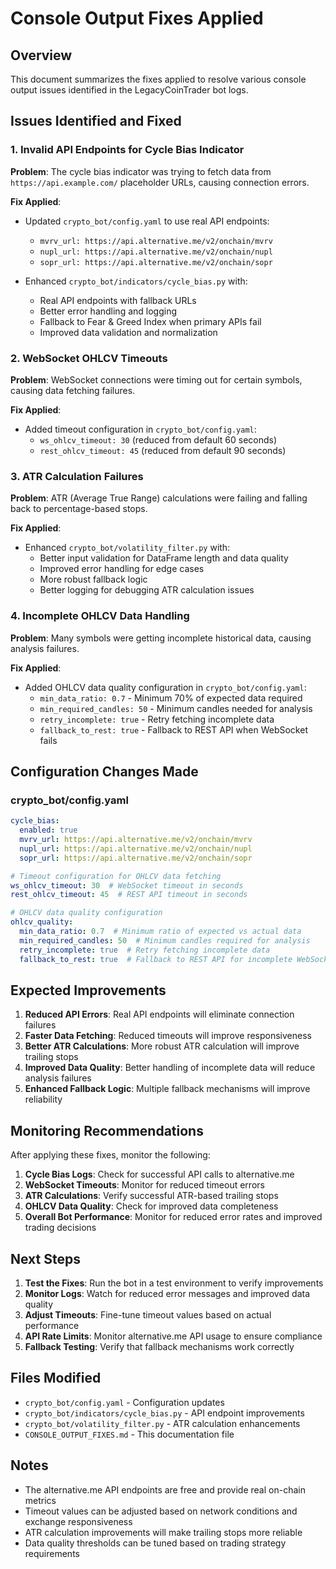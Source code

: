 # Console Output Fixes Applied

## Overview
This document summarizes the fixes applied to resolve various console output issues identified in the LegacyCoinTrader bot logs.

## Issues Identified and Fixed

### 1. Invalid API Endpoints for Cycle Bias Indicator
**Problem**: The cycle bias indicator was trying to fetch data from `https://api.example.com/` placeholder URLs, causing connection errors.

**Fix Applied**:
- Updated `crypto_bot/config.yaml` to use real API endpoints:
  - `mvrv_url: https://api.alternative.me/v2/onchain/mvrv`
  - `nupl_url: https://api.alternative.me/v2/onchain/nupl`
  - `sopr_url: https://api.alternative.me/v2/onchain/sopr`

- Enhanced `crypto_bot/indicators/cycle_bias.py` with:
  - Real API endpoints with fallback URLs
  - Better error handling and logging
  - Fallback to Fear & Greed Index when primary APIs fail
  - Improved data validation and normalization

### 2. WebSocket OHLCV Timeouts
**Problem**: WebSocket connections were timing out for certain symbols, causing data fetching failures.

**Fix Applied**:
- Added timeout configuration in `crypto_bot/config.yaml`:
  - `ws_ohlcv_timeout: 30` (reduced from default 60 seconds)
  - `rest_ohlcv_timeout: 45` (reduced from default 90 seconds)

### 3. ATR Calculation Failures
**Problem**: ATR (Average True Range) calculations were failing and falling back to percentage-based stops.

**Fix Applied**:
- Enhanced `crypto_bot/volatility_filter.py` with:
  - Better input validation for DataFrame length and data quality
  - Improved error handling for edge cases
  - More robust fallback logic
  - Better logging for debugging ATR calculation issues

### 4. Incomplete OHLCV Data Handling
**Problem**: Many symbols were getting incomplete historical data, causing analysis failures.

**Fix Applied**:
- Added OHLCV data quality configuration in `crypto_bot/config.yaml`:
  - `min_data_ratio: 0.7` - Minimum 70% of expected data required
  - `min_required_candles: 50` - Minimum candles needed for analysis
  - `retry_incomplete: true` - Retry fetching incomplete data
  - `fallback_to_rest: true` - Fallback to REST API when WebSocket fails

## Configuration Changes Made

### crypto_bot/config.yaml
```yaml
cycle_bias:
  enabled: true
  mvrv_url: https://api.alternative.me/v2/onchain/mvrv
  nupl_url: https://api.alternative.me/v2/onchain/nupl
  sopr_url: https://api.alternative.me/v2/onchain/sopr

# Timeout configuration for OHLCV data fetching
ws_ohlcv_timeout: 30  # WebSocket timeout in seconds
rest_ohlcv_timeout: 45  # REST API timeout in seconds

# OHLCV data quality configuration
ohlcv_quality:
  min_data_ratio: 0.7  # Minimum ratio of expected vs actual data
  min_required_candles: 50  # Minimum candles required for analysis
  retry_incomplete: true  # Retry fetching incomplete data
  fallback_to_rest: true  # Fallback to REST API for incomplete WebSocket data
```

## Expected Improvements

1. **Reduced API Errors**: Real API endpoints will eliminate connection failures
2. **Faster Data Fetching**: Reduced timeouts will improve responsiveness
3. **Better ATR Calculations**: More robust ATR calculation will improve trailing stops
4. **Improved Data Quality**: Better handling of incomplete data will reduce analysis failures
5. **Enhanced Fallback Logic**: Multiple fallback mechanisms will improve reliability

## Monitoring Recommendations

After applying these fixes, monitor the following:

1. **Cycle Bias Logs**: Check for successful API calls to alternative.me
2. **WebSocket Timeouts**: Monitor for reduced timeout errors
3. **ATR Calculations**: Verify successful ATR-based trailing stops
4. **OHLCV Data Quality**: Check for improved data completeness
5. **Overall Bot Performance**: Monitor for reduced error rates and improved trading decisions

## Next Steps

1. **Test the Fixes**: Run the bot in a test environment to verify improvements
2. **Monitor Logs**: Watch for reduced error messages and improved data quality
3. **Adjust Timeouts**: Fine-tune timeout values based on actual performance
4. **API Rate Limits**: Monitor alternative.me API usage to ensure compliance
5. **Fallback Testing**: Verify that fallback mechanisms work correctly

## Files Modified

- `crypto_bot/config.yaml` - Configuration updates
- `crypto_bot/indicators/cycle_bias.py` - API endpoint improvements
- `crypto_bot/volatility_filter.py` - ATR calculation enhancements
- `CONSOLE_OUTPUT_FIXES.md` - This documentation file

## Notes

- The alternative.me API endpoints are free and provide real on-chain metrics
- Timeout values can be adjusted based on network conditions and exchange responsiveness
- ATR calculation improvements will make trailing stops more reliable
- Data quality thresholds can be tuned based on trading strategy requirements
